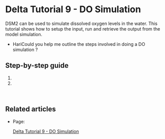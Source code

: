 # Delta Tutorial 9 - DO Simulation

DSM2 can be used to simulate dissolved oxygen levels in the water. This
tutorial shows how to setup the input, run and retrieve the output from
the model simulation. 

-   HariCould you help me outline the steps involved in doing a DO
    simulation ?

## Step-by-step guide

1.  
2.  

 

## Related articles

-   Page:

    [Delta Tutorial 9 - DO
    Simulation](/display/DSM2/Delta+Tutorial+9+-+DO+Simulation)

  

  
